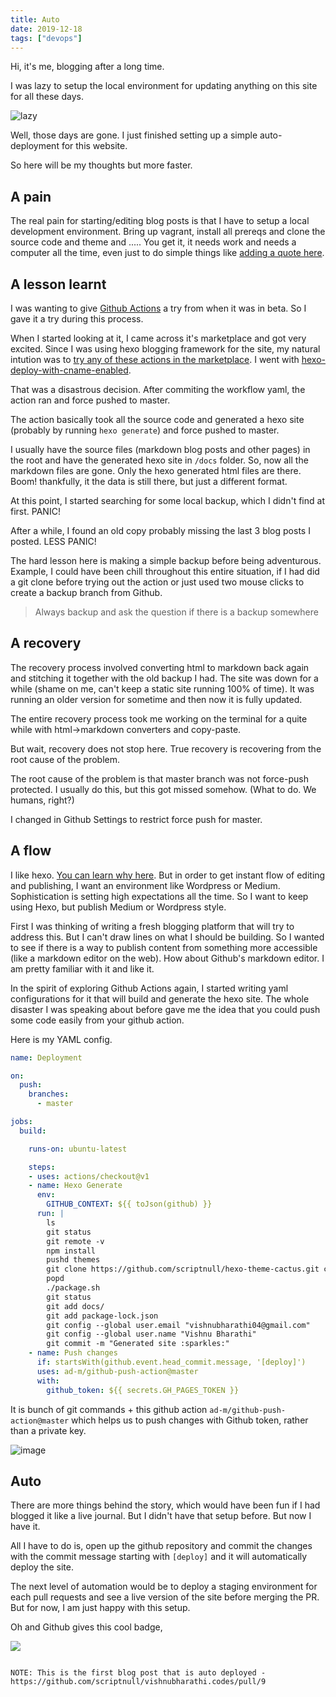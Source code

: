 ```yaml
---
title: Auto
date: 2019-12-18
tags: ["devops"]
---
```


Hi, it's me, blogging after a long time.

I was lazy to setup the local environment for updating anything on this site for all these days.

![lazy](https://media.giphy.com/media/f4SoNPj4otohG/giphy-downsized-large.gif)

Well, those days are gone. I just finished setting up a simple auto-deployment for this website.

So here will be my thoughts but more faster.

## A pain

The real pain for starting/editing blog posts is that I have to setup a local development environment. Bring up vagrant, install all prereqs and clone the source code and theme and ..... You get it, it needs work and needs a computer all the time, even just to do simple things like [adding a quote here](https://vishnubharathi.codes/quotes).

## A lesson learnt

I was wanting to give [Github Actions](https://github.com/features/actions) a try from when it was in beta. So I gave it a try during this process.

When I started looking at it, I came across it's marketplace and got very excited. Since I was using hexo blogging framework for the site, my natural intution was to [try any of these actions in the marketplace](https://github.com/marketplace?utf8=%E2%9C%93&type=actions&query=hexo). I went with [hexo-deploy-with-cname-enabled](https://github.com/marketplace/actions/hexo-deploy-with-cname-enabled).

That was a disastrous decision. After commiting the workflow yaml, the action ran and force pushed to master.

The action basically took all the source code and generated a hexo site (probably by running `hexo generate`) and force pushed to master.

I usually have the source files (markdown blog posts and other pages) in the root and have the generated hexo site in `/docs` folder. So, now all the markdown files are gone. Only the hexo generated html files are there. Boom! thankfully, it the data is still there, but just a different format.

At this point, I started searching for some local backup, which I didn't find at first. PANIC!

After a while, I found an old copy probably missing the last 3 blog posts I posted. LESS PANIC!

The hard lesson here is making a simple backup before being adventurous. Example, I could have been chill throughout this entire situation, if I had did a git clone before trying out the action or just used two mouse clicks to create a backup branch from Github.

> Always backup and ask the question if there is a backup somewhere

## A recovery
The recovery process involved converting html to markdown back again and stitching it together with the old backup I had. The site was down for a while (shame on me, can't keep a static site running 100% of time). It was running an older version for sometime and then now it is fully updated.

The entire recovery process took me working on the terminal for a quite while with html->markdown converters and copy-paste.

But wait, recovery does not stop here. True recovery is recovering from the root cause of the problem.

The root cause of the problem is that master branch was not force-push protected. I usually do this, but this got missed somehow. (What to do. We humans, right?)

I changed in Github Settings to restrict force push for master.

## A flow
I like hexo. [You can learn why here](https://vishnubharathi.codes/blog/hugo-to-hexo/#Reasons). But in order to get instant flow of editing and publishing, I want an environment like Wordpress or Medium. Sophistication is setting high expectations all the time. So I want to keep using Hexo, but publish Medium or Wordpress style.

First I was thinking of writing a fresh blogging platform that will try to address this. But I can't draw lines on what I should be building. So I wanted to see if there is a way to publish content from something more accessible (like a markdown editor on the web). How about Github's markdown editor. I am pretty familiar with it and like it.

In the spirit of exploring Github Actions again, I started writing yaml configurations for it that will build and generate the hexo site. The whole disaster I was speaking about before gave me the idea that you could push some code easily from your github action.

Here is my YAML config.

```yml
name: Deployment

on:
  push:
    branches:
      - master

jobs:
  build:

    runs-on: ubuntu-latest

    steps:
    - uses: actions/checkout@v1
    - name: Hexo Generate
      env:
        GITHUB_CONTEXT: ${{ toJson(github) }}
      run: |
        ls
        git status
        git remote -v 
        npm install
        pushd themes
        git clone https://github.com/scriptnull/hexo-theme-cactus.git cactus
        popd
        ./package.sh
        git status
        git add docs/
        git add package-lock.json
        git config --global user.email "vishnubharathi04@gmail.com"
        git config --global user.name "Vishnu Bharathi"
        git commit -m "Generated site :sparkles:"
    - name: Push changes
      if: startsWith(github.event.head_commit.message, '[deploy]')
      uses: ad-m/github-push-action@master
      with:
        github_token: ${{ secrets.GH_PAGES_TOKEN }}
```

It is bunch of git commands + this github action `ad-m/github-push-action@master` which helps us to push changes with Github token, rather than a private key.

![image](https://user-images.githubusercontent.com/4211715/71079967-3f699200-21b2-11ea-90ce-59b7a1efaa17.png)

## Auto

There are more things behind the story, which would have been fun if I had blogged it like a live journal. But I didn't have that setup before. But now I have it.

All I have to do is, open up the github repository and commit the changes with the commit message starting with `[deploy]` and it will automatically deploy the site.

The next level of automation would be to deploy a staging environment for each pull requests and see a live version of the site before merging the PR. But for now, I am just happy with this setup.

Oh and Github gives this cool badge,

![](https://github.com/scriptnull/vishnubharathi.codes/workflows/Deployment/badge.svg)

~~~

NOTE: This is the first blog post that is auto deployed - https://github.com/scriptnull/vishnubharathi.codes/pull/9

